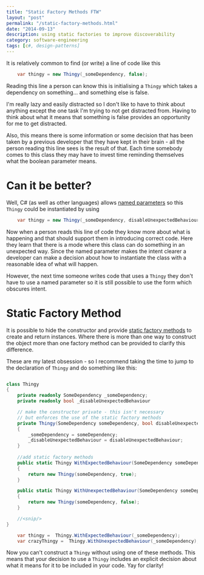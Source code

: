 ```yaml
---
title: "Static Factory Methods FTW"
layout: "post"
permalink: "/static-factory-methods.html"
date: "2014-09-13"
description: using static factories to improve discoverability
category: software-engineering
tags: [c#, design-patterns]
---
```


It is relatively common to find (or write) a line of code like this

```csharp 
	var thingy = new Thingy(_someDependency, false);
```

Reading this line a person can know this is initialising a `Thingy` which takes a dependency on something... and something else is false.
<!--alex ignore easy --->
I'm really lazy and easily distracted so I don't like to have to think about anything except the one task I'm trying to not get distracted from. Having to think about what it means that something is false provides an opportunity for me to get distracted. 

<!--more-->

Also, this means there is some information or some decision that has been taken by a previous developer that they have kept in their brain - all the person reading this line sees is the result of that. Each time somebody comes to this class they may have to invest time reminding themselves what the boolean parameter means.

# Can it be better?

Well, C# (as well as other languages) allows [named parameters](http://msdn.microsoft.com/en-gb/library/dd264739.aspx) so this `Thingy` could be instantiated by using

```csharp 
	var thingy = new Thingy(_someDependency, disableUnexpectedBehaviour: false);
```

Now when a person reads this line of code they know more about what is happening and that should support them in introducing correct code. Here they learn that there is a mode where this class can do something in an unexpected way. Since the named parameter makes the intent clearer a developer can make a decision about how to instantiate the class with a reasonable idea of what will happen. 

However, the next time someone writes code that uses a `Thingy` they don't have to use a named parameter so it is still possible to use the form which obscures intent.

# Static Factory Method

It is possible to hide the constructor and provide [static factory methods](http://refactoring.com/catalog/replaceConstructorWithFactoryMethod.html) to create and return instances. Where there is more than one way to construct the object more than one factory method can be provided to clarify this difference.

These are my latest obsession - so I recommend taking the time to jump to the declaration of `Thingy` and do something like this:

```csharp 

class Thingy 
{
    private readonly SomeDependency _someDependency;
	private readonly bool _disableUnexpectedBehaviour

    // make the constructor private - this isn't necessary 
    // but enforces the use of the static factory methods
	private Thingy(SomeDependency someDependency, bool disableUnexpectedBehaviour) 
	{
		_someDependency = someDependency;
		_disableUnexpectedBehaviour = disableUnexpectedBehaviour;
	}
	
	//add static factory methods
	public static Thingy WithExpectedBehaviour(SomeDependency someDependency)
	{
		return new Thingy(someDependency, true);
	}

	public static Thingy WithUnexpectedBehaviour(SomeDependency someDependency)
	{
		return new Thingy(someDependency, false);
	}

	//<snip/>
}

	var thingy =  Thingy.WithExpectedBehaviour(_someDependency);
	var crazyThingy =  Thingy.WithUnexpectedBehaviour(_someDependency);

```

Now you can't construct a `Thingy` without using one of these methods. This means that your decision to use a `Thingy` includes an explicit decision about what it means for it to be included in your code. Yay for clarity!
